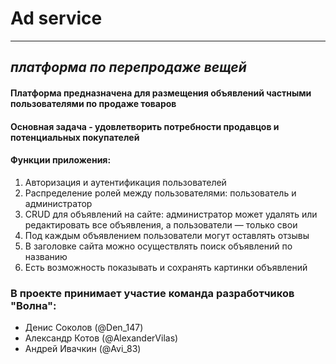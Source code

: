 # Ad service

---

## _платформа по перепродаже вещей_
#### Платформа предназначена для размещения объявлений частными пользователями по продаже товаров

#### Основная задача - удовлетворить потребности продавцов и потенциальных покупателей

#### Функции приложения:

1. Авторизация и аутентификация пользователей
2. Распределение ролей между пользователями: пользователь и администратор
3. CRUD для объявлений на сайте: администратор может удалять или редактировать все объявления, а пользователи — только свои
4. Под каждым объявлением пользователи могут оставлять отзывы
5. В заголовке сайта можно осуществлять поиск объявлений по названию
6. Есть возможность показывать и сохранять картинки объявлений

### В проекте принимает участие команда разработчиков "Волна":

* Денис Соколов (@Den_147)
* Александр Котов (@AlexanderVilas)
* Андрей Ивачкин (@Avi_83)